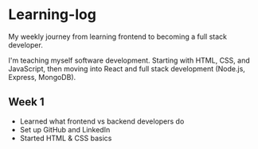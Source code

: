 # Learning-log
My weekly journey from learning frontend to becoming a full stack developer.

I'm teaching myself software development. Starting with HTML, CSS, and JavaScript, then moving into React and full stack development (Node.js, Express, MongoDB).

## Week 1
- Learned what frontend vs backend developers do
- Set up GitHub and LinkedIn
- Started HTML & CSS basics
